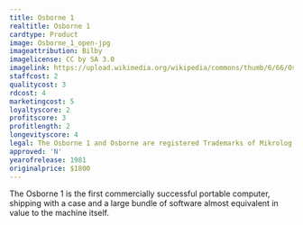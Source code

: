 ```yaml
---
title: Osborne 1
realtitle: Osborne 1
cardtype: Product
image: Osborne_1_open-jpg
imageattribution: Bilby
imagelicense: CC by SA 3.0
imagelink: https://upload.wikimedia.org/wikipedia/commons/thumb/6/66/Osborne_1_open.jpg/800px-Osborne_1_open.jpg
staffcost: 2
qualitycost: 3
rdcost: 4
marketingcost: 5
loyaltyscore: 2
profitscore: 3
profitlength: 2
longevityscore: 4
legal: The Osborne 1 and Osborne are registered Trademarks of Mikrolog Ltd
approved: 'N'
yearofrelease: 1981
originalprice: $1800
---
```


The Osborne 1 is the first commercially successful portable computer, shipping with a case and a large bundle of software almost equivalent in value to the machine itself.
